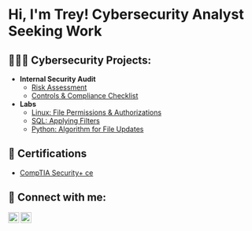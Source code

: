 <h1>Hi, I'm Trey! Cybersecurity Analyst Seeking Work

<h2>👨🏻‍💻 Cybersecurity Projects:</h2>

- <b>Internal Security Audit </b>
  - [Risk Assessment](https://github.com/willydup/RiskAssessmentLab)
  - [Controls & Compliance Checklist](https://github.com/willydup/Controls-Compliance-Checklist)
- <b>Labs </b>
  - [Linux: File Permissions & Authorizations](https://github.com/willydup/LinuxLab/)
  - [SQL: Applying Filters](https://github.com/willydup/SQLFilters/)
  - [Python: Algorithm for File Updates](https://github.com/joshmadakor1/4chan-Image-Analysis-Middleware-C964)

<h2> 📄 Certifications </h2>

- [CompTIA Security+ ce](https://www.certmetrics.com/comptia/public/verification.aspx/)

<h2> 📲 Connect with me:</h2>

[<img align="left" alt="JoshMadakor | LinkedIn" width="22px" src="https://cdn.jsdelivr.net/npm/simple-icons@v3/icons/linkedin.svg" />][linkedin]
[<img align="left" alt="JoshMadakor | Instagram" width="22px" src="https://cdn.jsdelivr.net/npm/simple-icons@v3/icons/instagram.svg" />][instagram]

[instagram]: https://www.instagram.com/willydup/
[linkedin]: https://www.linkedin.com/in/treydupree

<!--
**joshmadakor1/joshmadakor1** is a ✨ _special_ ✨ repository because its `README.md` (this file) appears on your GitHub profile.

Here are some ideas to get you started:

- 🔭 I’m currently working on ...
- 🌱 I’m currently learning ...
- 👯 I’m looking to collaborate on ...
- 🤔 I’m looking for help with ...
- 💬 Ask me about ...
- 📫 How to reach me: ...
- 😄 Pronouns: ...
- ⚡ Fun fact: ...
-->
